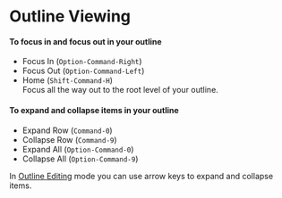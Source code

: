 # Outline Viewing

#### To focus in and focus out in your outline

* Focus In (`Option-Command-Right`)
* Focus Out (`Option-Command-Left`)
* Home (`Shift-Command-H`)\
  Focus all the way out to the root level of your outline.

#### To expand and collapse items in your outline

* Expand Row (`Command-0`)
* Collapse Row (`Command-9`)
* Expand All (`Option-Command-0`)
* Collapse All (`Option-Command-9`)

In [Outline Editing](outline-editing.md) mode you can use arrow keys to expand and collapse items.
